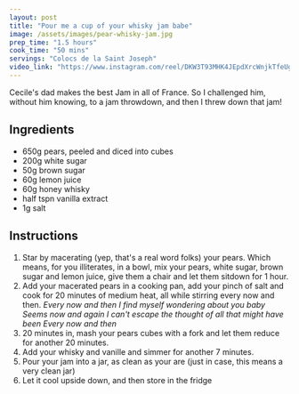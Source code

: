 ```yaml
---
layout: post
title: "Pour me a cup of your whisky jam babe"
image: /assets/images/pear-whisky-jam.jpg
prep_time: "1.5 hours"
cook_time: "50 mins"
servings: "Colocs de la Saint Joseph"
video_link: "https://www.instagram.com/reel/DKW3T93MHK4JEpdXrcWnjkTfeUgA34_vcCzl940/?igsh=bTZqZWNmY3ZndnNp"
---
```


Cecile's dad makes the best Jam in all of France. So I challenged him, without him knowing, to a jam throwdown, and then I threw down that jam! 

## Ingredients

* 650g pears, peeled and diced into cubes
* 200g white sugar
* 50g brown sugar
* 60g lemon juice
* 60g honey whisky
* half tspn vanilla extract
* 1g salt


## Instructions

1. Star by macerating (yep, that's a real word folks) your pears. Which means, for you illiterates, in a bowl, mix your pears, white sugar, brown sugar and lemon juice, give them a chair and let them sitdown for 1 hour. 
2. Add your macerated pears in a cooking pan, add your pinch of salt and cook for 20 minutes of medium heat, all while stirring every now and then.
*Every now and then*
*I find myself wondering about you baby*
*Seems now and again*
*I can't escape the thought of all that might have been*
*Every now and then*
3. 20 minutes in, mash your pears cubes with a fork and let them reduce for another 20 minutes. 
4. Add your whisky and vanille and simmer for another 7 minutes. 
5. Pour your jam into a jar, as clean as your are (just in case, this means a very clean jar)
6. Let it cool upside down, and then store in the fridge



